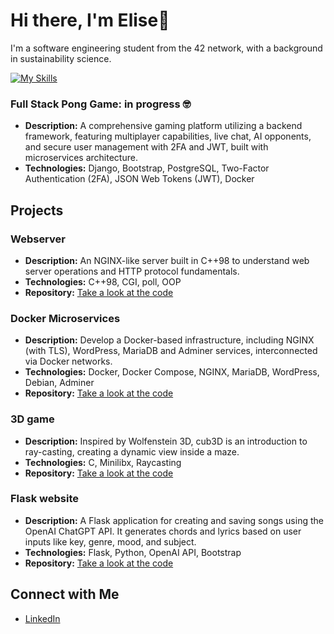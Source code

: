 # Hi there, I'm Elise👋

I'm a software engineering student from the 42 network, with a background in sustainability science.

[![My Skills](https://skillicons.dev/icons?i=c,cpp,py,html,css,bash,postgres,nginx,flask,django,docker,bootstrap,figma,apple,linux,ableton,ai)](https://skillicons.dev)

### Full Stack Pong Game: in progress :nerd_face:
- **Description:** A comprehensive gaming platform utilizing a backend framework, featuring multiplayer capabilities, live chat, AI opponents, and secure user management with 2FA and JWT, built with microservices architecture.
- **Technologies:** Django, Bootstrap, PostgreSQL, Two-Factor Authentication (2FA), JSON Web Tokens (JWT), Docker

## Projects

### Webserver
- **Description:** An NGINX-like server built in C++98 to understand web server operations and HTTP protocol fundamentals.
- **Technologies:** C++98, CGI, poll, OOP
- **Repository:** [Take a look at the code](https://github.com/evan-ite/webserv)

### Docker Microservices
- **Description:** Develop a Docker-based infrastructure, including NGINX (with TLS), WordPress, MariaDB and Adminer services, interconnected via Docker networks.
- **Technologies:** Docker, Docker Compose, NGINX, MariaDB, WordPress, Debian, Adminer
- **Repository:** [Take a look at the code](https://github.com/evan-ite/inception)
  
### 3D game
- **Description:**  Inspired by Wolfenstein 3D, cub3D is an introduction to ray-casting, creating a dynamic view inside a maze.
- **Technologies:** C, Minilibx, Raycasting
- **Repository:** [Take a look at the code](https://github.com/evan-ite/cub3d)

### Flask website
- **Description:** A Flask application for creating and saving songs using the OpenAI ChatGPT API. It generates chords and lyrics based on user inputs like key, genre, mood, and subject.
- **Technologies:** Flask, Python, OpenAI API, Bootstrap
- **Repository:** [Take a look at the code](https://github.com/evan-ite/Flask-songcreator)

## Connect with Me
- [LinkedIn](https://www.linkedin.com/in/elise-v-2639b7202/)


